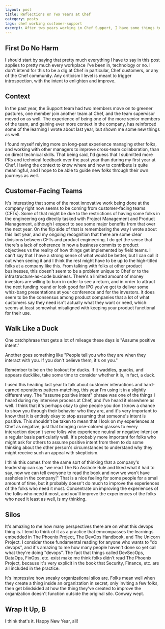 ```yaml
---
layout: post
title: Reflections on Two Years at Chef
category: posts
tags: chef working customer-support
excerpt: After two years working in Chef Support, I have some things to say.
---
```


## First Do No Harm

I should start by saying that pretty much everything I have to say in this post applies to pretty much every workplace I've been in, technology or no. I don't intend for this to be a dig at Chef in particular, Chef customers, or any of the Chef community. Any criticism I level is meant to trigger introspection, with the intent to enlighten and improve.

## Context

In the past year, the Support team had two members move on to greener pastures, one member join another team at Chef, and the team supervisor moved on as well. The experience of being one of the more senior members of the team, and gaining ever more context in the company, has reinforced some of the learning I wrote about last year, but shown me some new things as well.

I found myself relying more on long-past experience managing other folks, and working with other managers to improve cross-team collaboration, than on direct technical skills. That being said, I'd guess that I submitted more PRs and technical feedback over the past year than during my first year at Chef. Having the context to know where and how to contribute is quite meaningful, and I hope to be able to guide new folks through their own journeys as well.

## Customer-Facing Teams

It's interesting that some of the most innovative work being done at the company right now seems to be coming from customer-facing teams (CFTs). Some of that might be due to the restrictions of having some folks in the engineering org directly tasked with Project Management and Product Management, although I expect to see some major benefits from that over the next year. On the flip side of that is remembering the way I wrote about this last year, and my ongoing recognition that there are some clear divisions between CFTs and product engineering. I do get the sense that there's a lack of coherence in how a business commits to product objectives vs the reality of how things get implemented by field teams. I can't say that I have a strong sense of what would be better, but I can call it out when seeing it and I think the rest might have to be up to the high-titled folks at a company like this. From talking with folks at other product businesses, this doesn't seem to be a problem unique to Chef or to the infrastructure-as-code business. There's a limited amount of money investors are willing to burn in order to see a return, and in order to attract the next funding round or look good for IPO you've got to deliver some whiz-bang presentations at your conference and for the investors. It does seem to be the consensus among product companies that a lot of what customers say they need isn't actually what they want or need, which seems at least somewhat misaligned with keeping your product functional for their use.

## Walk Like a Duck

One catchphrase that gets a lot of mileage these days is "Assume positive intent."

Another goes something like "People tell you who they are when they interact with you. If you don't believe them, it's on you."

Remember to be on the lookout for ducks. If it waddles, quacks, and appears ducklike, take some time to consider whether it is, in fact, a duck.

I used this heading last year to talk about customer interactions and hard-earned operations pattern-matching, this year I'm using it in a slightly different way. The "assume positive intent" phrase was one of the things I heard during my interview process at Chef, and I've heard it elsewhere as well. I think that it's perhaps okay to give people you don't know a chance to show you through their behavior who they are, and it's very important to know that it is entirely okay to stop assuming that someone's intent is positive. This shouldn't be taken to mean that I look on my experiences at Chef as negative, just that bringing rose-colored glasses to every interaction doesn't serve folks who experience neutral or negative intent on a regular basis particularly well. It's probably more important for folks who might ask for others to assume positive intent from them to do some thinking about the other person's circumstances to understand why they might receive such an appeal with skepticism.

I think this comes from the same sort of thinking that a company's leadership can say "we read The No Asshole Rule and liked what it had to say, now we can tell everyone to read the book and now we won't have assholes in the company!" That is a nice feeling for some people for a small amount of time, but it probably doesn't do much to improve the experiences of the folks who need it most. Concentrate on improving the experiences of the folks who need it most, and you'll improve the experiences of the folks who need it least as well, is my thinking.

## Silos

It's amazing to me how many perspectives there are on what this devops thing is. I tend to think of it as a practice that emcompasses the learnings embedded in The Phoenix Project, The DevOps Handbook, and The Unicorn Project. I consider those fundamental reading for anyone who wants to "do devops", and it's amazing to me how many people haven't done so yet call what they're doing "devops". The fact that things called DevSecOps, DataOps, FinOps, etc. exist make me think folks didn't read The Phoenix Project, because it's very explicit in the book that Security, Finance, etc. are all included in the practice.

It's impressive how sneaky organizational silos are. Folks mean well when they create a thing inside an organization in secret, only inviting a few folks, then get blindsided at how the thing they've created to improve the organization doesn't function outside the original silo. Conway wept.

## Wrap It Up, B

I think that's it. Happy New Year, all!
